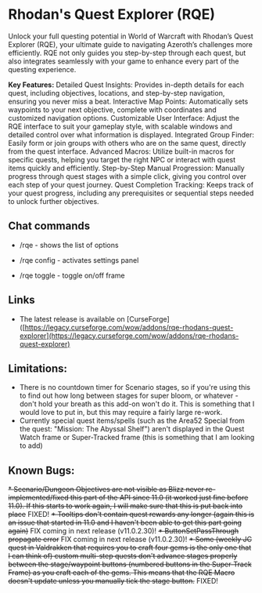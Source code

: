 Rhodan's Quest Explorer (RQE)
=============================

Unlock your full questing potential in World of Warcraft with Rhodan’s Quest Explorer (RQE), your ultimate guide to navigating Azeroth’s challenges more efficiently. RQE not only guides you step-by-step through each quest, but also integrates seamlessly with your game to enhance every part of the questing experience.

**Key Features:**
Detailed Quest Insights: Provides in-depth details for each quest, including objectives, locations, and step-by-step navigation, ensuring you never miss a beat.
Interactive Map Points: Automatically sets waypoints to your next objective, complete with coordinates and customized navigation options.
Customizable User Interface: Adjust the RQE interface to suit your gameplay style, with scalable windows and detailed control over what information is displayed.
Integrated Group Finder: Easily form or join groups with others who are on the same quest, directly from the quest interface.
Advanced Macros: Utilize built-in macros for specific quests, helping you target the right NPC or interact with quest items quickly and efficiently.
Step-by-Step Manual Progression: Manually progress through quest stages with a simple click, giving you control over each step of your quest journey.
Quest Completion Tracking: Keeps track of your quest progress, including any prerequisites or sequential steps needed to unlock further objectives.

Chat commands
-------------

* /rqe - shows the list of options

* /rqe config - activates settings panel
* /rqe toggle - toggle on/off frame

Links
-----

* The latest release is available on [CurseForge]([https://legacy.curseforge.com/wow/addons/rqe-rhodans-quest-explorer](https://legacy.curseforge.com/wow/addons/rqe-rhodans-quest-explorer)

Limitations:
------------
* There is no countdown timer for Scenario stages, so if you're using this to find out how long between stages for super bloom, or whatever - don't hold your breath as this add-on won't do it. This is something that I would love to put in, but this may require a fairly large re-work.
* Currently special quest items/spells (such as the Area52 Special from the quest: "Mission: The Abyssal Shelf") aren't displayed in the Quest Watch frame or Super-Tracked frame (this is something that I am looking to add)

Known Bugs:
-----------
~~* Scenario/Dungeon Objectives are not visible as Blizz never re-implemented/fixed this part of the API since 11.0 (it worked just fine before 11.0). If this starts to work again, I will make sure that this is put back into place~~ FIXED!
~~* Tooltips don't contain quest rewards any longer (again this is an issue that started in 11.0 and I haven't been able to get this part going again)~~ FIX coming in next release (v11.0.2.30)!
~~* ButtonSetPassThrough propagate error~~ FIX coming in next release (v11.0.2.30)!
~~* Some (weekly JC quest in Valdrakken that requires you to craft four gems is the only one that I can think of) custom multi-step quests don't advance stages properly between the stage/waypoint buttons (numbered buttons in the Super-Track Frame) as you craft each of the gems. This means that the RQE Macro doesn't update unless you manually tick the stage button.~~ FIXED!

